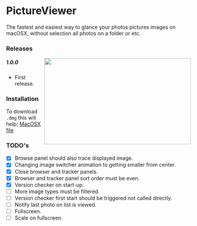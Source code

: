 # PictureViewer
The fastest and easiest way to glance your photos pictures images on macOSX, without selection all photos on a folder or etc.

### Releases
<a href="url"><img src="http://s8.postimg.org/7uw4h01lx/Screen_Shot_2015_07_13_at_11_35_38.png" align="right" height="235" width="400" ></a>

##### 1.0.0
- First release.

### Installation
To download <code>.dmg</code> this will help; [MacOSX file](https://app.box.com/s/1xf7imsfxouas8736cbkzkruxct8j50b)

### TODO's
- [x] Browse panel should also trace displayed image.
- [x] Changing image switcher animation to getting smaller from center.
- [x] Close browser and tracker panels.
- [x] Browser and tracker panel sort order must be even.
- [x] Version checker on start-up.
- [ ] More image types must be filtered.
- [ ] Version checker first start should be triggered not called directly.
- [ ] Notify last photo on list is viewed. 
- [ ] Fullscreen.
- [ ] Scale on fullscreen.
